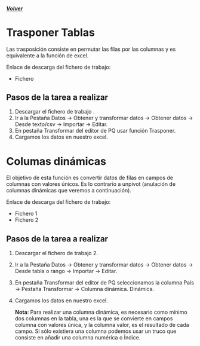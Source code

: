 ##### [Volver](/Curso-de-Herramientas-analiticas-para-auditoria-I/pages/Indice_curso.html)
<script src="https://kit.fontawesome.com/065728df02.js" crossorigin="anonymous"></script>

# Trasponer Tablas
 
Las trasposición consiste en permutar las filas por las columnas y es equivalente a la función de excel.

Enlace de descarga del fichero de trabajo:  

* Fichero <a href="/Curso-de-Herramientas-analiticas-para-auditoria-I/downloads/12.1.Producción_2015.CSV"><i class="far fa-file-code"></i> </a>

## Pasos de la tarea a realizar

1. Descargar el fichero de trabajo .
2. Ir a la Pestaña Datos -> Obtener y transformar datos -> Obtener 
datos -> Desde texto/csv -> Importar -> Editar.
3. En pestaña Transformar del editor de PQ usar función Trasponer.
4. Cargamos los datos en nuestro excel.


# Columas dinámicas
El objetivo de esta función es convertir datos de filas en campos de columnas con valores únicos. Es lo contrario a unpivot (anulación de columnas dinámicas que veremos a continuación).

Enlace de descarga del fichero de trabajo:  

* Fichero 1 <a href="/Curso-de-Herramientas-analiticas-para-auditoria-I/downloads/12.2.Columna_Dinamica.xlsx"><i class="fas fa-file-excel"></i> </a>
* Fichero 2  <a href="/Curso-de-Herramientas-analiticas-para-auditoria-I/downloads/12.3.Columna_Dinamica_Ejercicio_Practico.xlsx"><i class="fas fa-file-excel"></i> </a>

## Pasos de la tarea a realizar

1. Descargar el fichero de trabajo 2.
2. Ir a la Pestaña Datos -> Obtener y transformar datos -> Obtener 
datos -> Desde tabla o rango -> Importar -> Editar.
3. En pestaña Transformar del editor de PQ seleccionamos la columna País -> Pestaña Transformar -> Columna dinámica.
Dinámica.
4. Cargamos los datos en nuestro excel.

    **Nota**: Para realizar una columna dinámica, es necesario como mínimo dos columnas en la tabla, una es la que se convierte en campos columna con valores única, y la columna valor, es el resultado de cada campo. Si sólo existiera una columna podemos usar un truco que consiste en añadir una columna numérica o Índice.

